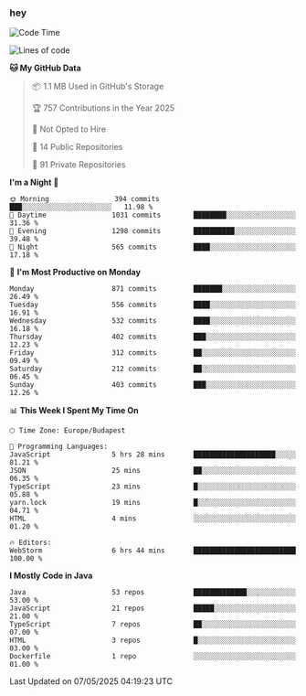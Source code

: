 ### hey

<!--START_SECTION:waka-->
![Code Time](http://img.shields.io/badge/Code%20Time-1%2C196%20hrs%2027%20mins-blue)

![Lines of code](https://img.shields.io/badge/From%20Hello%20World%20I%27ve%20Written-3.4%20million%20lines%20of%20code-blue)

**🐱 My GitHub Data** 

> 📦 1.1 MB Used in GitHub's Storage 
 > 
> 🏆 757 Contributions in the Year 2025
 > 
> 🚫 Not Opted to Hire
 > 
> 📜 14 Public Repositories 
 > 
> 🔑 91 Private Repositories 
 > 
**I'm a Night 🦉** 

```text
🌞 Morning                394 commits         ███░░░░░░░░░░░░░░░░░░░░░░   11.98 % 
🌆 Daytime                1031 commits        ████████░░░░░░░░░░░░░░░░░   31.36 % 
🌃 Evening                1298 commits        ██████████░░░░░░░░░░░░░░░   39.48 % 
🌙 Night                  565 commits         ████░░░░░░░░░░░░░░░░░░░░░   17.18 % 
```
📅 **I'm Most Productive on Monday** 

```text
Monday                   871 commits         ███████░░░░░░░░░░░░░░░░░░   26.49 % 
Tuesday                  556 commits         ████░░░░░░░░░░░░░░░░░░░░░   16.91 % 
Wednesday                532 commits         ████░░░░░░░░░░░░░░░░░░░░░   16.18 % 
Thursday                 402 commits         ███░░░░░░░░░░░░░░░░░░░░░░   12.23 % 
Friday                   312 commits         ██░░░░░░░░░░░░░░░░░░░░░░░   09.49 % 
Saturday                 212 commits         ██░░░░░░░░░░░░░░░░░░░░░░░   06.45 % 
Sunday                   403 commits         ███░░░░░░░░░░░░░░░░░░░░░░   12.26 % 
```


📊 **This Week I Spent My Time On** 

```text
🕑︎ Time Zone: Europe/Budapest

💬 Programming Languages: 
JavaScript               5 hrs 28 mins       ████████████████████░░░░░   81.21 % 
JSON                     25 mins             ██░░░░░░░░░░░░░░░░░░░░░░░   06.35 % 
TypeScript               23 mins             █░░░░░░░░░░░░░░░░░░░░░░░░   05.88 % 
yarn.lock                19 mins             █░░░░░░░░░░░░░░░░░░░░░░░░   04.71 % 
HTML                     4 mins              ░░░░░░░░░░░░░░░░░░░░░░░░░   01.20 % 

🔥 Editors: 
WebStorm                 6 hrs 44 mins       █████████████████████████   100.00 % 
```

**I Mostly Code in Java** 

```text
Java                     53 repos            █████████████░░░░░░░░░░░░   53.00 % 
JavaScript               21 repos            █████░░░░░░░░░░░░░░░░░░░░   21.00 % 
TypeScript               7 repos             ██░░░░░░░░░░░░░░░░░░░░░░░   07.00 % 
HTML                     3 repos             █░░░░░░░░░░░░░░░░░░░░░░░░   03.00 % 
Dockerfile               1 repo              ░░░░░░░░░░░░░░░░░░░░░░░░░   01.00 % 
```




 Last Updated on 07/05/2025 04:19:23 UTC
<!--END_SECTION:waka-->
